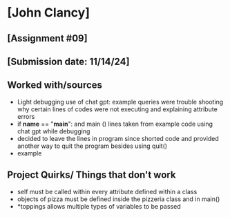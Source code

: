 # [John Clancy]
## [Assignment #09]
## [Submission date: 11/14/24]
## Worked with/sources 
* Light debugging use of chat gpt:  example queries were trouble shooting why certain lines of codes were not executing and explaining attribute errors
* if __name__ == "__main__": and main () lines taken from example code using chat gpt while debugging
* decided to leave the lines in program since shorted code and provided another way to quit the program besides using quit()
* example
## Project Quirks/ Things that don't work
* self must be called within every attribute defined within a class
* objects of pizza must be defined inside the pizzeria class and in main()
* *toppings allows multiple types of variables to be passed
